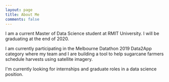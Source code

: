 ```yaml
---
layout: page
title: About Me
comments: false
---
```


I am a current Master of Data Science student at RMIT University. I will be graduating at the end of 2020.

I am currently participating in the Melbourne Datathon 2019 Data2App category where my team and I are building a tool to help sugarcane farmers schedule harvests using satellite imagery.

I'm currently looking for internships and graduate roles in a data science position.

